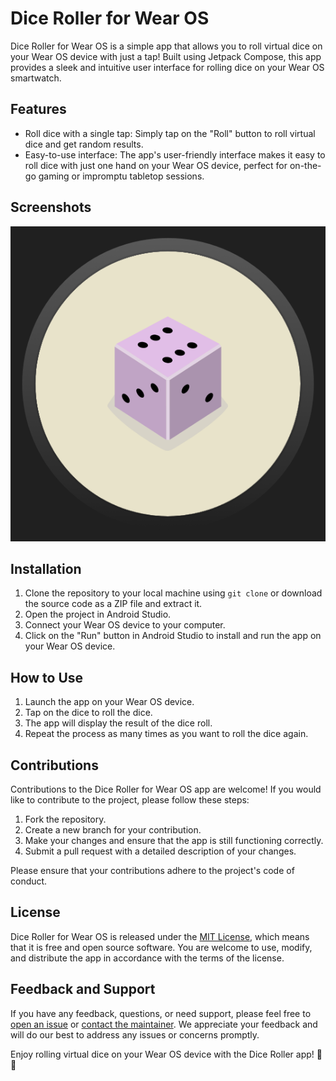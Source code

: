 # Dice Roller for Wear OS

Dice Roller for Wear OS is a simple app that allows you to roll virtual dice on your Wear OS device with just a tap! Built using Jetpack Compose, this app provides a sleek and intuitive user interface for rolling dice on your Wear OS smartwatch.

## Features

- Roll dice with a single tap: Simply tap on the "Roll" button to roll virtual dice and get random results.
- Easy-to-use interface: The app's user-friendly interface makes it easy to roll dice with just one hand on your Wear OS device, perfect for on-the-go gaming or impromptu tabletop sessions.

## Screenshots

![Dice Roller for Wear OS](screenshots/app_screenshot.png)

## Installation

1. Clone the repository to your local machine using `git clone` or download the source code as a ZIP file and extract it.
2. Open the project in Android Studio.
3. Connect your Wear OS device to your computer.
4. Click on the "Run" button in Android Studio to install and run the app on your Wear OS device.

## How to Use

1. Launch the app on your Wear OS device.
2. Tap on the dice to roll the dice.
3. The app will display the result of the dice roll.
4. Repeat the process as many times as you want to roll the dice again.

## Contributions

Contributions to the Dice Roller for Wear OS app are welcome! If you would like to contribute to the project, please follow these steps:

1. Fork the repository.
2. Create a new branch for your contribution.
3. Make your changes and ensure that the app is still functioning correctly.
4. Submit a pull request with a detailed description of your changes.

Please ensure that your contributions adhere to the project's code of conduct.

## License

Dice Roller for Wear OS is released under the [MIT License](LICENSE), which means that it is free and open source software. You are welcome to use, modify, and distribute the app in accordance with the terms of the license.

## Feedback and Support

If you have any feedback, questions, or need support, please feel free to [open an issue](https://github.com/username/dice-roller-wear-os/issues) or [contact the maintainer](mailto:example@email.com). We appreciate your feedback and will do our best to address any issues or concerns promptly.

Enjoy rolling virtual dice on your Wear OS device with the Dice Roller app! 🎲🎲
